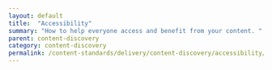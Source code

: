 ```yaml
---
layout: default
title:  "Accessibility"
summary: "How to help everyone access and benefit from your content. "
parent: content-discovery
category: content-discovery
permalink: /content-standards/delivery/content-discovery/accessibility/
---
```

